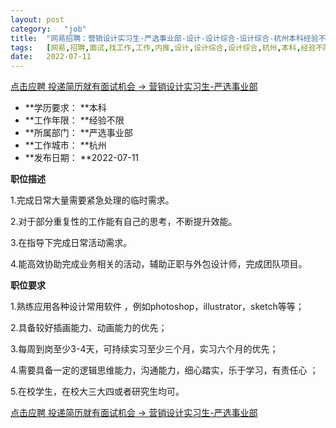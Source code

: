 ```yaml
---
layout:	post
category:	"job"
title:	"网易招聘：营销设计实习生-严选事业部-设计-设计综合-设计综合-杭州本科经验不限"
tags:	[网易,招聘,面试,找工作,工作,内推,设计,设计综合,设计综合,杭州,本科,经验不限]
date:	2022-07-11
---
```


[点击应聘 投递简历就有面试机会 ->  营销设计实习生-严选事业部](http://mobile.bole.netease.com/bole/boleDetail?id=41328&employeeId=346f03c3cda5f04c&key=all)



- **学历要求： **本科
- **工作年限： **经验不限
- **所属部门： **严选事业部
- **工作城市： **杭州
- **发布日期： **2022-07-11



**职位描述**

1.完成日常大量需要紧急处理的临时需求。

2.对于部分重复性的工作能有自己的思考，不断提升效能。

3.在指导下完成日常活动需求。 

4.能高效协助完成业务相关的活动，辅助正职与外包设计师，完成团队项目。



**职位要求**

1.熟练应用各种设计常用软件 ，例如photoshop，illustrator，sketch等等；

2.具备较好插画能力、动画能力的优先；

3.每周到岗至少3-4天，可持续实习至少三个月，实习六个月的优先；

4.需要具备一定的逻辑思维能力，沟通能力，细心踏实，乐于学习，有责任心 ；

5.在校学生，在校大三大四或者研究生均可。



[点击应聘 投递简历就有面试机会 ->  营销设计实习生-严选事业部](http://mobile.bole.netease.com/bole/boleDetail?id=41328&employeeId=346f03c3cda5f04c&key=all)